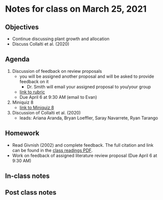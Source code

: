 # Notes for class on March 25, 2021

## Objectives
- Continue discussing plant growth and allocation
- Discuss Collalti et al. (2020)

## Agenda
1. Discussion of feedback on review proposals
	- you will be assigned another proposal and will be asked to provide feedback on it
		- Dr. Smith will email your assigned proposal to you/your group
	- [link to rubric](../Rubrics/review_proposal_feedback_rubric.md)
	- Due April 6 at 9:30 AM (email to Evan)
2. Miniquiz 8
	- [link to Miniquiz 8](../MiniQuizzes/miniquiz8_03.25.2021.md)
3. Discussion of Collalti et al. (2020)
	- leads: Ariana Aranda, Bryan Loeffler, Saray Navarrete, Ryan Tarango

## Homework
- Read Givnish (2002) and complete feedback. The full citation and link can be found in the 
[class readings PDF](../Readings/readings_ecophys_sp2021.pdf).
- Work on feedback of assigned literature review proposal (Due April 6 at 9:30 AM)

## In-class notes

## Post class notes
